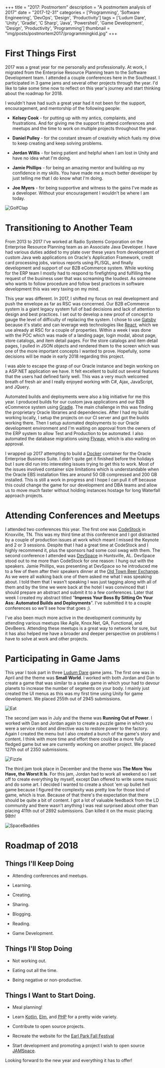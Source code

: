 +++
title = "2017: Postmortem"
description = "A postmortem analysis of 2017"
date = "2017-12-31"
categories = ['Programming', 'Software Engineering', 'DevOps', 'Design', 'Productivity']
tags = ['Ludum Dare', 'Unity', 'Gradle', 'C Sharp', 'Java', 'Powershell', 'Game Development', 'Design', 'Productivity', 'Programming']
thumbnail = "img/posts/postmortem2017/programmingkid.jpg"
+++

# First Things First
2017 was a great year for me personally and professionally. At work, I migrated from the Enterprise Resource Planning team to the Software Development team. I attended a couple conferences here in the Southeast. I participated in 3 game jams and several other projects through the year. I'd like to take some time now to reflect on this year's journey and start thinking about the roadmap for 2018.

I wouldn't have had such a great year had it not been for the support, encouragement, and mentorship of the following people:

*  **Kelsey Cook** - for putting up with my antics, complaints, and frustrations. And for giving me the support to attend conferences and meetups and the time to work on multiple projects throughout the year.

*  **Daniel Pulley** - for the constant stream of creativity which fuels my drive to keep creating and keep solving problems.

*  **Jordan Willis** - for being patient and helpful when I am lost in Unity and have no idea what I'm doing.

*  **Jamie Phillips** - for being an amazing mentor and building up my confidence in my skills. You have made me a much better developer by just telling me that I do know what I'm doing.

*  **Joe Myers** - for being supportive and witness to the gains I've made as a developer. Without your encouragement I wouldn't be where I am today.
 
 ![GolfClap](/img/posts/postmortem2017/golfclap.gif "Golf Clap")
 
# Transitioning to Another Team
 From 2013 to 2017 I've worked at Radio Systems Corporation on the Enterprise Resource Planning team as an Associate Java Developer. I have had various duties added to my plate over these years from development of custom Java web applications on Oracle's Application Framework, credit card processing jobs, various reports using PL/SQL, and finally development and support of our B2B eCommerce system. While working for the ERP team I mostly had to respond to firefighting and fulfilling the request of the business user that was screaming the loudest. As someone who wants to follow procedure and follow best practices in software development this was very taxing on my mind. 
 
 This year was different. In 2017, I shifted my focus on real development and push the envelope as far as RSC was concerned. Our B2B eCommerce system is a giant legacy system full of bad decisions and lack of attention to design and best practices. I set out to develop a new proof of concept to gauge the level of difficulty of replacing the system. I chose to use [Gatsby](https://www.gatsbyjs.org/) because it's static and can leverage web technologies like [React](https://reactjs.org/), which we use already at RSC for a couple of properties. Within a week I was done with the POC which was made of a landing page, login modal, about page, store catalogs, and item detail pages. For the store catalogs and item detail pages, I pulled in JSON objects and rendered them to the screen which was one of the more important concepts I wanted to prove. Hopefully, some decisions will be made in early 2018 regarding this project.
 
 I was able to escape the grasp of our Oracle instance and begin working on a ASP.NET application we have. It felt excellent to build out several features that the users had defined fairly well. This was a very much welcomed breath of fresh air and I really enjoyed working with C#, Ajax, JavaScript, and JQuery.
 
 Automated builds and deployments were also a big initiative for me this year. I produced builds for our custom java applications and our B2B eCommerce system using [Gradle](https://gradle.org/). The main challenge in this was finding the proprietary Oracle libraries and dependencies. After I had my build working locally, I setup the projects on our CI server and got the builds working there. Then I setup automated deployments to our Oracle development environment and I'm waiting on approval from the owners of the ERP system to allow Test and Production to be automated. I also automated the database migrations using [Flyway](https://flywaydb.org/), which is also waiting on approval.
 
 I wrapped up 2017 attempting to build a [Docker](https://www.docker.com/) container for the Oracle Enterprise Business Suite. I didn't quite get it finished before the holidays but I sure did run into interesting issues trying to get this to work. Most of the issues involved container size limitations which is understandable when the Oracle EBS installation files are around 50 GB compressed and 200 GB installed. This is still a work in progress and I hope I can pull it off because this could change the game for our development and DBA teams and allow us to move much faster without holding instances hostage for long Waterfall approach projects.
 
# Attending Conferences and Meetups

I attended two conferences this year. The first one was [CodeStock](http://www.codestock.org/) in Knoxville, TN. This was my third time at this conference and I got distracted by a couple of production issues at work which meant I missed the Keynote and 2 or 3 sessions. Despite that I had a great time at CodeStock and I highly recommend it, plus the sponsors had some cool swag with them. The second conference I attended was [DevSpace](https://www.devspaceconf.com/) in Huntsville, AL. DevSpace stood out to me more than CodeStock for one reason: I hung out with the speakers. Jamie Phillips, was presenting at DevSpace so he introduced me to a few of them after their speakers dinner at the [Old Town Beer Exchange](http://otbxhsv.com/). As we were all walking back one of them asked me what I was speaking about. I told them that I wasn't speaking I was just tagging along with all of them and by the time we were back at the hotel I was convinced that I should prepare an abstract and submit it to a few conferences. Later that week I created my abstract titled "**Impress Your Boss By Sitting On Your Ass: Automated Builds and Deployments**". I've submitted it to a couple conferences so we'll see how that goes ;).

I've also been much more active in the development community by attending various meetups like Agile, Knox.Net, QA, Functional, and DevBeers. Attending these meetups is a great way to network for sure, but it has also helped me have a broader and deeper perspective on problems I have to solve at work and other projects.

# Participating in Game Jams   

This year I took part in three [Ludum Dare](https://ldjam.com/) game jams. The first one was in April and the theme was **Small World**. I worked with both Jordan and Dan to create a game that was similar to a snake game in which your had to devour planets to increase the number of segments on your body. I mainly just created the UI menus as this was my first time using Unity for game development. We placed 255th out of 2945 submissions.

![Eat](/img/posts/postmortem2017/eat.png "Eat")

The second jam was in July and the theme was **Running Out of Power**. I worked with Dan and Jordan again to create a puzzle game in which you were a service robot and directive was to restore power to the factory. Again I created the menu but I also created a bunch of the game's story and content. I think with more time and effort there could be a more fully fledged game but we are currently working on another project. We placed 127th out of 2350 submissions.

![Fizzle](/img/posts/postmortem2017/fizzle.png "Fizzle")

The third jam took place in December and the theme was **The More You Have, the Worst It Is**. For this jam, Jordan had to work all weekend so I set off to create everything by myself, except Dan offered to write some music and do some art. I decided I wanted to create a shoot 'em up bullet hell game because I figured the complexity was pretty low for those kind of game, which is true. Because of that there's the expectation that there should be quite a bit of content. I got a lot of valuable feedback from the LD community and there wasn't anything I was real surprised about other than placing 411th out of 2892 submissions. Dan killed it on the music placing 98th!

![SpaceBaddies](/img/posts/postmortem2017/space.gif "SpaceBaddies")

# Roadmap of 2018

## Things I'll Keep Doing

* Attending conferences and meetups.

* Learning.

* Creating.

* Sharing.

* Blogging.

* Reading.

* Game Development.

## Things I'll Stop Doing

* Not working out.

* Eating out all the time.

* Being negative or non-productive.

## Things I Want to Start Doing.

* Meal planning!

* Learn [Kotlin](https://kotlinlang.org/), [Elm](http://elm-lang.org/), and [PHP](http://php.net/) for a pretty wide variety.

* Contribute to open source projects.

* Recreate the website for the [Earl Park Fall Festival](https://www.earlparkfestival.com/)

* Start development and promoting a project I wish to open source [JAMSpace](https://github.com/destepp11/bluegrass-jam).

Looking forward to the new year and everything it has to offer!